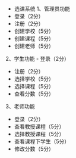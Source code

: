 - 选课系统
		1、管理员功能
-  登录（2分）
-  注册（2分）
- 创建学校（5分）
- 创建课程（5分）
- 创建老师（5分）

2、学生功能
		-  登录（2分）
-  注册（2分）
- 选择学校（5分）
- 选择课程（5分）
- 查看分数（5分）

3、老师功能
-  登录（2分）
-  查看教授课程（5分）
-  选择教授课程（5分）
- 查看课程下学生（5分）
- 修改分数（5分）